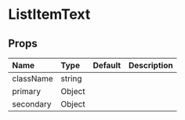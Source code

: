 ListItemText
============



Props
-----


| Name | Type | Default | Description |
|:-----|:-----|:-----|:-----|
| className | string |  |   |
| primary | Object |  |   |
| secondary | Object |  |   |
